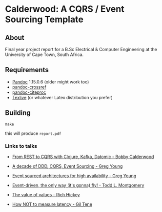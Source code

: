 # Calderwood: A CQRS / Event Sourcing Template

## About

Final year project report for a B.Sc Electrical & Computer Engineering at the University of Cape Town, South Africa.

## Requirements

- [Pandoc](http://www.pandoc.org) 1.15.0.6 (older might work too)
- [pandoc-crossref](https://github.com/lierdakil/pandoc-crossref)
- [pandoc-citeproc](https://github.com/jgm/pandoc-citeproc)
- [Texlive](https://www.tug.org/texlive/) (or whatever Latex distribution you prefer)


## Building

`make`

this will produce `report.pdf`

### Links to talks

- [From REST to CQRS with Clojure, Kafka, Datomic - Bobby Calderwood](https://www.youtube.com/watch?v=qDNPQo9UmJA)

- [A decade of DDD, CQRS, Event Sourcing - Greg Young](https://www.youtube.com/watch?v=LDW0QWie21s)

- [Event sourced architectures for high availability - Greg Young](https://www.infoq.com/presentations/Event-Sourced-Architectures-for-High-Availability)

- [Event-driven, the only way (it's gonna) fly! - Todd L. Montgomery](https://www.youtube.com/watch?v=qjjrBmXOKxo)

- [The value of values - Rich Hickey](https://www.youtube.com/watch?v=-6BsiVyC1kM)

- [How NOT to measure latency - Gil Tene](https://www.youtube.com/watch?v=lJ8ydIuPFeU)

